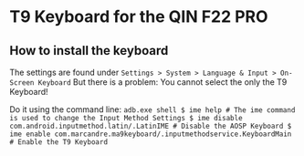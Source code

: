 # T9 Keyboard for the QIN F22 PRO

## How to install the keyboard

The settings are found under `Settings > System > Language & Input > On-Screen Keyboard`
But there is a problem: You cannot select the only the T9 Keyboard!

Do it using the command line:
``
adb.exe shell
$ ime help # The ime command is used to change the Input Method Settings
$ ime disable com.android.inputmethod.latin/.LatinIME # Disable the AOSP Keyboard
$ ime enable com.marcandre.ma9keyboard/.inputmethodservice.KeyboardMain # Enable the T9 Keyboard
``